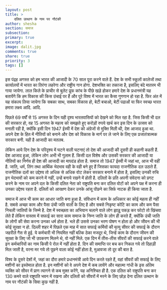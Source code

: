 ```yaml
---
layout: post
title: >
    दलित उत्थान के नाम पर नौटंकी
author: shesha
section: समाज
subsection:
primary: true
excerpt:
image: dalit.jpg
comments: true
share: true
priority: 3
tags: []
---
```


इस पंद्रह अगस्त को हम भारत की आजादी के 70 साल पूरा करने वाले हैं. देश के सभी स्कूलों कालेजों तथा कार्यालयों में भारत का तिरंगा लहरेगा और राष्ट्रीय गान होगा. देशभक्ति का तकाजा है, इसलिए बंदे मातरम भी गाया जायेगा. लाल किले के प्राचीर से बुलेट प्रूफ कांच के पीछे खड़े होकर हमारे देश के प्रधानमंत्री यह बतायेंगे कि हम विकास की किस उंचाई पर हैं और पूरे विश्व में भारत का कैसा गुणगान हो रहा है. फिर अंत में यह संकल्प लिया जायेगा कि सबका साथ, सबका विकास हो, बेटी बचाओ, बेटी पढाओं या फिर स्वच्छ भारत हमारा लक्ष्य आदि. आदि.

पिछले 69 वर्षों से 15 अगस्त के दिन यही दृश्य भारतवासियों को देखने को मिल रहा है. जिस किसी भी दल की सरकार हो, वह 15 अगस्त के महत्व को समझते हुए करोड़ों रुपये खर्च कर इस दिन के उत्सव को मनाती रही है, क्योंकि इसी दिन 1947 ईस्वी में देश को अंग्रेजों से मुक्ति मिली थी, देश आजाद हुआ था. अपने देश के हित में नीतियों को बनाने और देश को विकास के मार्ग पर ले जाने के लिए एक प्रजातंत्रात्मक सरकार बनी. यही है आजादी का मतलब.

लेकिन आये दिन देश के परिदृश्य में घटने वाली घटनाएं तो देश की आजादी की दूसरी ही कहानी कहती हैं. देश आजाद हुआ, लेकिन लोग अभी भी गुलाम हैं. किसी दल विशेष और उसकी सरकार की आजादी या नीतियों का निर्णय ही देश की आजादी का मापदंड होता है. समाज तो 1947 ईस्वी में जहां था, आज भी वहीं है. जाति, धर्म, लिंग तथा आर्थिक भेदभाव वही के वही बने हुए हैं जिसका फायदा राजनीतिक दल उठाते हैं. राजनीतिक दलों का उद्देश्य तो अधिक से अधिक वोट लेकर सरकार बनाने में होता है, इसलिए उनकी रुचि इन भेदभावों को कम करने में नहीं, उन्हें बनाये रखने में होती है. दलितों के प्रति अपनी संवेदना को प्रगट करने के नाम पर अपने दल के किसी दलित नेता को राष्ट्रपति बना कर दलित वोटों को अपने पक्ष में करना ही उनका उद्देश्य रहता है. दलितों को आरक्षण देकर उनके आंसू पोंछने का सिर्फ नाटक ही किया जाता है.

समाज में आज भी काम का आधार जाति बना हुआ है. संविधान में काम के अधिकार का कोई महत्व ही नहीं है. सबसे अच्छा काम और पैसा उंची जति वालों के लिए है और सबसे निकृष्ट कोटि का काम और कम पैसा निचली जातियों के जिम्मे है. देश में स्वच्छता का अभियान चलाने वाले लोग झाड़ू पकड़ कर फोटो तो खिंचवा लेते हैं लेकिन वास्तव में सफाई का सारा काम समाज के निम्न जाति के लोग ही करते हैं, क्योंकि उंची जाति के लोगों की सेवा करना उनका धर्म होता है. भले ही उससे उनका भरण पोषण न होता हो और जीवन की भी कोई सुरक्षा न हो. दिल्ली शहर में पिछले एक माह में सात सफाई कर्मियों की मृत्यु सीवर की सफाई के दौरान जहरीले गैस से हुई. ये कर्मचारी भी नियमित नहीं बल्कि ठेका मजदूर थे, जिन्हें काम के दौरान जीवन की सुरक्षा के लिए जो भी उपकरण मिलने थे, वो नहीं मिले. एक दिन में तीस-तीस सीवरों की सफाई करने वाले इन कर्मचारियों का नाम किसी पे रोल में नहीं होता है. दिन की समाप्ति पर बच कर निकल गये तो दिहाड़ी मिल जाती है, वरना मर गये तो पूछने वाला कोई नहीं होता है, मुआवजा तो दूर की बात है.

विश्व के दूसरे देशों में, जहां का दौरा हमारे प्रधानमंत्री आये दिन करते रहते हैं, वहां सीवरों की सफाई के लिए मशीनों का इस्तेमाल होता है. इन मशीनों को वे अपने देश में कब लायेंगे और महात्मा गांधी के इस अंतिम व्यक्ति को सीवर में प्राण त्यागने से कब मुक्त करेंगे, यह अनिश्चित ही है. एक दलित को राष्ट्रपति बना कर 130 कमरे वाले राष्ट्रपति भवन में रखना और दलितों को सीवरों में मरने के लिए छोड़ देना दलित उत्थान के नाम पर नौटंकी के सिवा कुछ नहीं है.